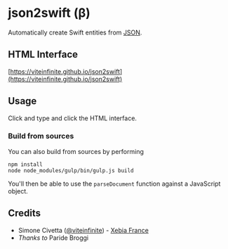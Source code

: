 # json2swift (β)
Automatically create Swift entities from [JSON](http://www.json.org).

## HTML Interface
[https://viteinfinite.github.io/json2swift](https://viteinfinite.github.io/json2swift)

## Usage
Click and type and click the HTML interface.

### Build from sources
You can also build from sources by performing
```
npm install
node node_modules/gulp/bin/gulp.js build
```
You'll then be able to use the `parseDocument` function against a JavaScript object.

## Credits

- Simone Civetta ([@viteinfinite](https://twitter.com/viteinfinite)) - [Xebia France](httsp://xebia.fr)
- _Thanks to_ Paride Broggi
